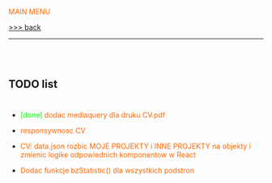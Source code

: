 <span style="color:#ff6600;">MAIN MENU</span>

[>>> back](./../../../README.md)

---
<br/><br/>

## TODO list
#

- <div style="color:#ff6600;"><span style="color:#00ff00;">[done]</span>
  dodac mediaquery dla druku CV.pdf
</div>

- <div style="color:#ff6600;">
  responsywnosc CV
</div>

- <div style="color:#ff6600;">
  CV: data.json rozbic MOJE PROJEKTY i INNE PROJEKTY na objekty i zmienic logike odpowiednich komponentow w React
</div>

- <div style="color:#ff6600;">
  Dodac funkcje bzStatistic() dla wszystkich podstron
</div>
